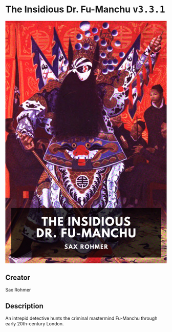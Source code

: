 
# The Insidious Dr. Fu-Manchu <kbd>v3.3.1</kbd>

<center>
  <img src="./cover-1024.jpg"/>
</center>

## Creator
Sax Rohmer

## Description
An intrepid detective hunts the criminal mastermind Fu-Manchu through early 20th-century London.
